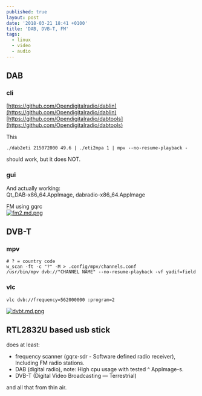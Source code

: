 ```yaml
---
published: true
layout: post
date: '2018-03-21 18:41 +0100'
title: 'DAB, DVB-T, FM'
tags:
  - linux
  - video
  - audio
---
```

## DAB

### cli

[https://github.com/Opendigitalradio/dablin](https://github.com/Opendigitalradio/dablin)  
[https://github.com/Opendigitalradio/dabtools](https://github.com/Opendigitalradio/dabtools)

This

    ./dab2eti 215072000 49.6 | ./eti2mpa 1 | mpv --no-resume-playback -
    
should work, but it does NOT.

### gui
And actually working:    
Qt_DAB-x86_64.AppImage,  dabradio-x86_64.AppImage

FM using gqrc  
[![fm2.md.png](https://cdn.scrot.moe/images/2018/03/22/fm2.md.png)](https://cdn.scrot.moe/images/2018/03/22/fm2.png)

## DVB-T

### mpv

	# ? = country code
	w_scan -ft -c "?" -M > .config/mpv/channels.conf
	/usr/bin/mpv dvb://"CHANNEL NAME" --no-resume-playback -vf yadif=field

### vlc

	vlc dvb://frequency=562000000 :program=2
    
[![dvbt.md.png](https://cdn.scrot.moe/images/2018/03/23/dvbt.md.png)](https://cdn.scrot.moe/images/2018/03/23/dvbt.png)

## RTL2832U based usb stick

does at least:

- frequency scanner (gqrx-sdr - Software defined radio receiver), Including FM radio stations.
- DAB (digital radio), note: High cpu usage with tested ^ AppImage-s.
- DVB-T (Digital Video Broadcasting — Terrestrial)

and all that from thin air.